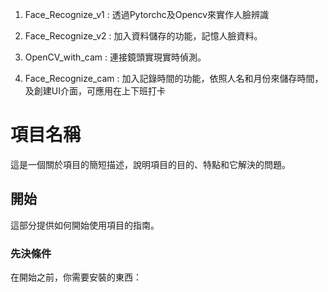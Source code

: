 1. Face_Recognize_v1 : 透過Pytorchc及Opencv來實作人臉辨識

2. Face_Recognize_v2 : 加入資料儲存的功能，記憶人臉資料。

3. OpenCV_with_cam : 連接鏡頭實現實時偵測。

4. Face_Recognize_cam : 加入記錄時間的功能，依照人名和月份來儲存時間，及創建UI介面，可應用在上下班打卡

# 項目名稱

這是一個關於項目的簡短描述，說明項目的目的、特點和它解決的問題。

## 開始

這部分提供如何開始使用項目的指南。

### 先決條件

在開始之前，你需要安裝的東西：

